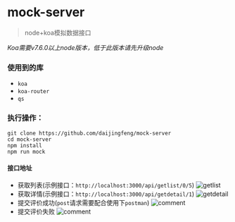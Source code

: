 # mock-server
> node+koa模拟数据接口

*Koa需要v7.6.0以上node版本，低于此版本请先升级node*

### 使用到的库
+ `koa`
+ `koa-router`
+ `qs`

### 执行操作：
```
git clone https://github.com/daijingfeng/mock-server
cd mock-server
npm install
npm run mock
```
#### 接口地址
+ 获取列表(示例接口：`http://localhost:3000/api/getlist/0/5`)
 ![getlist](http://owio6b4eo.bkt.clouddn.com/getlist.png)
+ 获取详情(示例接口：`http://localhost:3000/api/getdetail/1`)
 ![getdetail](http://owio6b4eo.bkt.clouddn.com/getdetail.png)
+ 提交评价成功(`post`请求需要配合使用下`postman`)
 ![comment](http://owio6b4eo.bkt.clouddn.com/comment-ok.png)
+ 提交评价失败
 ![comment](http://owio6b4eo.bkt.clouddn.com/comment-err.png)